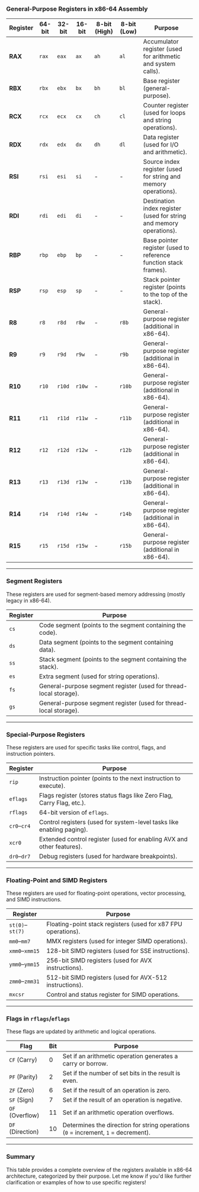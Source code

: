 ### General-Purpose Registers in x86-64 Assembly

| **Register** | **64-bit** | **32-bit** | **16-bit** | **8-bit (High)** | **8-bit (Low)** | **Purpose**                                                                 |
|--------------|------------|------------|------------|------------------|-----------------|-----------------------------------------------------------------------------|
| **RAX**      | `rax`      | `eax`      | `ax`       | `ah`             | `al`            | Accumulator register (used for arithmetic and system calls).               |
| **RBX**      | `rbx`      | `ebx`      | `bx`       | `bh`             | `bl`            | Base register (general-purpose).                                           |
| **RCX**      | `rcx`      | `ecx`      | `cx`       | `ch`             | `cl`            | Counter register (used for loops and string operations).                   |
| **RDX**      | `rdx`      | `edx`      | `dx`       | `dh`             | `dl`            | Data register (used for I/O and arithmetic).                               |
| **RSI**      | `rsi`      | `esi`      | `si`       | -                | -               | Source index register (used for string and memory operations).             |
| **RDI**      | `rdi`      | `edi`      | `di`       | -                | -               | Destination index register (used for string and memory operations).        |
| **RBP**      | `rbp`      | `ebp`      | `bp`       | -                | -               | Base pointer register (used to reference function stack frames).           |
| **RSP**      | `rsp`      | `esp`      | `sp`       | -                | -               | Stack pointer register (points to the top of the stack).                   |
| **R8**       | `r8`       | `r8d`      | `r8w`      | -                | `r8b`           | General-purpose register (additional in x86-64).                           |
| **R9**       | `r9`       | `r9d`      | `r9w`      | -                | `r9b`           | General-purpose register (additional in x86-64).                           |
| **R10**      | `r10`      | `r10d`     | `r10w`     | -                | `r10b`          | General-purpose register (additional in x86-64).                           |
| **R11**      | `r11`      | `r11d`     | `r11w`     | -                | `r11b`          | General-purpose register (additional in x86-64).                           |
| **R12**      | `r12`      | `r12d`     | `r12w`     | -                | `r12b`          | General-purpose register (additional in x86-64).                           |
| **R13**      | `r13`      | `r13d`     | `r13w`     | -                | `r13b`          | General-purpose register (additional in x86-64).                           |
| **R14**      | `r14`      | `r14d`     | `r14w`     | -                | `r14b`          | General-purpose register (additional in x86-64).                           |
| **R15**      | `r15`      | `r15d`     | `r15w`     | -                | `r15b`          | General-purpose register (additional in x86-64).                           |

---

### **Segment Registers**
These registers are used for segment-based memory addressing (mostly legacy in x86-64).

| **Register** | **Purpose**                                                                 |
|--------------|-----------------------------------------------------------------------------|
| `cs`         | Code segment (points to the segment containing the code).                  |
| `ds`         | Data segment (points to the segment containing data).                      |
| `ss`         | Stack segment (points to the segment containing the stack).                |
| `es`         | Extra segment (used for string operations).                                |
| `fs`         | General-purpose segment register (used for thread-local storage).          |
| `gs`         | General-purpose segment register (used for thread-local storage).          |

---

### **Special-Purpose Registers**
These registers are used for specific tasks like control, flags, and instruction pointers.

| **Register** | **Purpose**                                                                 |
|--------------|-----------------------------------------------------------------------------|
| `rip`        | Instruction pointer (points to the next instruction to execute).           |
| `eflags`     | Flags register (stores status flags like Zero Flag, Carry Flag, etc.).     |
| `rflags`     | 64-bit version of `eflags`.                                                |
| `cr0`–`cr4`  | Control registers (used for system-level tasks like enabling paging).      |
| `xcr0`       | Extended control register (used for enabling AVX and other features).      |
| `dr0`–`dr7`  | Debug registers (used for hardware breakpoints).                           |

---

### **Floating-Point and SIMD Registers**
These registers are used for floating-point operations, vector processing, and SIMD instructions.

| **Register** | **Purpose**                                                                 |
|--------------|-----------------------------------------------------------------------------|
| `st(0)`–`st(7)` | Floating-point stack registers (used for x87 FPU operations).           |
| `mm0`–`mm7`  | MMX registers (used for integer SIMD operations).                          |
| `xmm0`–`xmm15` | 128-bit SIMD registers (used for SSE instructions).                      |
| `ymm0`–`ymm15` | 256-bit SIMD registers (used for AVX instructions).                      |
| `zmm0`–`zmm31` | 512-bit SIMD registers (used for AVX-512 instructions).                  |
| `mxcsr`      | Control and status register for SIMD operations.                           |

---

### **Flags in `rflags`/`eflags`**
These flags are updated by arithmetic and logical operations.

| **Flag**      | **Bit** | **Purpose**                                                                 |
|---------------|---------|-----------------------------------------------------------------------------|
| `CF` (Carry)  | 0       | Set if an arithmetic operation generates a carry or borrow.                |
| `PF` (Parity) | 2       | Set if the number of set bits in the result is even.                       |
| `ZF` (Zero)   | 6       | Set if the result of an operation is zero.                                 |
| `SF` (Sign)   | 7       | Set if the result of an operation is negative.                             |
| `OF` (Overflow)| 11     | Set if an arithmetic operation overflows.                                  |
| `DF` (Direction)| 10    | Determines the direction for string operations (`0` = increment, `1` = decrement). |

---

### **Summary**
This table provides a complete overview of the registers available in x86-64 architecture, categorized by their purpose. Let me know if you'd like further clarification or examples of how to use specific registers!
